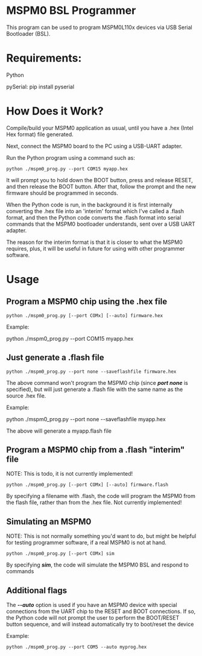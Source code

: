 # MSPM0 BSL Programmer
This program can be used to program MSPM0L110x devices via USB Serial Bootloader (BSL).

# Requirements:
Python

pySerial:  pip install pyserial

# How Does it Work?
Compile/build your MSPM0 application as usual, until you have a .hex (Intel Hex format) file generated.

Next, connect the MSPM0 board to the PC using a USB-UART adapter.

Run the Python program using a command such as:
```
python ./mspm0_prog.py --port COM15 myapp.hex
```

It will prompt you to hold down the BOOT button, press and release RESET, and then release the BOOT button. After that, follow the prompt and the new firmware should be programmed in seconds.

When the Python code is run, in the background it is first internally converting the .hex file into an 'interim' format which I've called a .flash format, and then the Python code converts the .flash format into serial commands that the MSPM0 bootloader understands, sent over a USB UART adapter.

The reason for the interim format is that it is closer to what the MSPM0 requires, plus, it will be useful in future for using with other programmer software.

# Usage
## Program a MSPM0 chip using the .hex file
```
python ./mspm0_prog.py [--port COMx] [--auto] firmware.hex
```
Example:

python ./mspm0_prog.py --port COM15 myapp.hex

## Just generate a .flash file

```
python ./mspm0_prog.py --port none --saveflashfile firmware.hex
```
The above command won't program the MSPM0 chip (since ***port none*** is specified), but will just generate a .flash file with the same name as the source .hex file.

Example:

python ./mspm0_prog.py --port none --saveflashfile myapp.hex

The above will generate a myapp.flash file

## Program a MSPM0 chip from a .flash "interim" file
NOTE: This is todo, it is not currently implemented!

```
python ./mspm0_prog.py [--port COMx] [--auto] firmware.flash
```

By specifying a filename with .flash, the code will program the MSPM0 from the flash file, rather than from the .hex file. Not currently implemented!

## Simulating an MSPM0
NOTE: This is not normally something you'd want to do, but might be helpful for testing programmer software, if a real MSPM0 is not at hand.

```
python ./mspm0_prog.py [--port COMx] sim
```


By specifying ***sim***, the code will simulate the MSPM0 BSL and respond to commands

## Additional flags

The ***--auto*** option is used if you have an MSPM0 device with special connections from the UART chip to the RESET and BOOT connections. If so, the Python code will not prompt the user to perform the BOOT/RESET button sequence, and will instead automatically try to boot/reset the device

Example:

```
python ./mspm0_prog.py --port COM5 --auto myprog.hex
```
